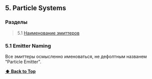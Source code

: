 <a name="5"></a>
<a name="Particle Systems"></a>
<a name="ps"></a>
## 5. Particle Systems

### Разделы

> 5.1 [Наименование эмиттеров](#ps-naming)

<a name="5.1"></a>
<a name="ps-emitter-naming"></a>
### 5.1 Emitter Naming 

Все эмиттеры осмысленно именоваться, не дефолтным названем "Particle Emitter".

**[⬆ Back to Top](#ps)**
